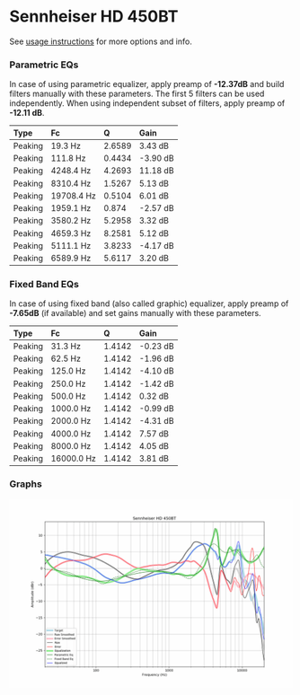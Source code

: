 # Sennheiser HD 450BT
See [usage instructions](https://github.com/jaakkopasanen/AutoEq#usage) for more options and info.

### Parametric EQs
In case of using parametric equalizer, apply preamp of **-12.37dB** and build filters manually
with these parameters. The first 5 filters can be used independently.
When using independent subset of filters, apply preamp of **-12.11 dB**.

| Type    | Fc         |      Q | Gain     |
|:--------|:-----------|:-------|:---------|
| Peaking | 19.3 Hz    | 2.6589 | 3.43 dB  |
| Peaking | 111.8 Hz   | 0.4434 | -3.90 dB |
| Peaking | 4248.4 Hz  | 4.2693 | 11.18 dB |
| Peaking | 8310.4 Hz  | 1.5267 | 5.13 dB  |
| Peaking | 19708.4 Hz | 0.5104 | 6.01 dB  |
| Peaking | 1959.1 Hz  | 0.874  | -2.57 dB |
| Peaking | 3580.2 Hz  | 5.2958 | 3.32 dB  |
| Peaking | 4659.3 Hz  | 8.2581 | 5.12 dB  |
| Peaking | 5111.1 Hz  | 3.8233 | -4.17 dB |
| Peaking | 6589.9 Hz  | 5.6117 | 3.20 dB  |

### Fixed Band EQs
In case of using fixed band (also called graphic) equalizer, apply preamp of **-7.65dB**
(if available) and set gains manually with these parameters.

| Type    | Fc         |      Q | Gain     |
|:--------|:-----------|:-------|:---------|
| Peaking | 31.3 Hz    | 1.4142 | -0.23 dB |
| Peaking | 62.5 Hz    | 1.4142 | -1.96 dB |
| Peaking | 125.0 Hz   | 1.4142 | -4.10 dB |
| Peaking | 250.0 Hz   | 1.4142 | -1.42 dB |
| Peaking | 500.0 Hz   | 1.4142 | 0.32 dB  |
| Peaking | 1000.0 Hz  | 1.4142 | -0.99 dB |
| Peaking | 2000.0 Hz  | 1.4142 | -4.31 dB |
| Peaking | 4000.0 Hz  | 1.4142 | 7.57 dB  |
| Peaking | 8000.0 Hz  | 1.4142 | 4.05 dB  |
| Peaking | 16000.0 Hz | 1.4142 | 3.81 dB  |

### Graphs
![](./Sennheiser%20HD%20450BT.png)